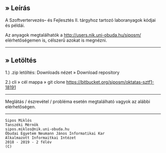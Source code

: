 ## » Leírás

A Szoftvertervezés– és Fejlesztés II. tárgyhoz tartozó laboranyagok kódjai és példái.

Az anyagok megtalálhatók a http://users.nik.uni-obuda.hu/siposm/ elérhetőségemen is, célszerű azokat is megnézni.

---

## » Letöltés

1.) .zip letöltés: Downloads nézet » Download repository

2.) cli » cél mappa » git clone https://bitbucket.org/siposm/oktatas-sztf1-18191

---

Meglátás / észrevétel / probléma esetén megtalálható vagyok az alábbi elérhetőségen.

---

	Sipos Miklós
	Tanszéki Mérnök
	sipos.miklos@nik.uni-obuda.hu
	Óbudai Egyetem Neumann János Informatikai Kar
	Alkalmazott Informaitkai Intézet
	2018 - 2019 - 2 félév
	(C)